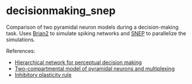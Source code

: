 # decisionmaking_snep

Comparison of two pyramidal neuron models during a decision-making task. 
Uses [Brian2](https://brian2.readthedocs.io/en/stable/) to simulate spiking networks and [SNEP](git@gitlab.tubit.tu-berlin.de:mackwood/snep.git) to parallelize the simulations.

References:
- [Hierarchical network for perceptual decision making](https://www.nature.com/articles/ncomms7177)
- [Two-compartmental model of pyramidal neurons and multiplexing](https://www.pnas.org/content/115/27/E6329)
- [Inhibitory plasticity rule](http://science.sciencemag.org/content/334/6062/1569.full)
